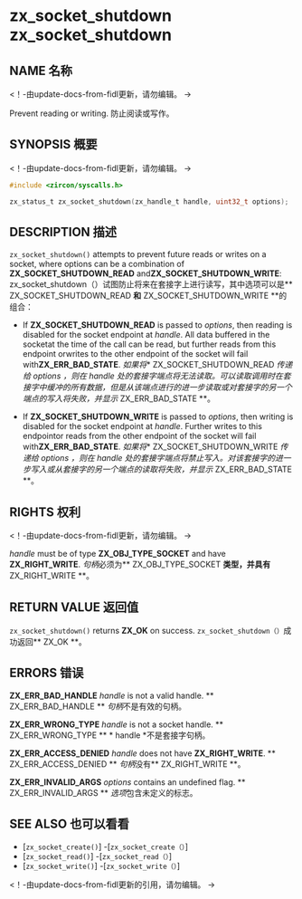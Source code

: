  
# zx_socket_shutdown  zx_socket_shutdown 

 
## NAME  名称 

<!-- Updated by update-docs-from-fidl, do not edit. -->  <！-由update-docs-from-fidl更新，请勿编辑。 ->

Prevent reading or writing.  防止阅读或写作。

 
## SYNOPSIS  概要 

<!-- Updated by update-docs-from-fidl, do not edit. -->  <！-由update-docs-from-fidl更新，请勿编辑。 ->

```c
#include <zircon/syscalls.h>

zx_status_t zx_socket_shutdown(zx_handle_t handle, uint32_t options);
```
 

 
## DESCRIPTION  描述 

`zx_socket_shutdown()` attempts to prevent future reads or writes on a socket, where options can be a combination of **ZX_SOCKET_SHUTDOWN_READ** and**ZX_SOCKET_SHUTDOWN_WRITE**: zx_socket_shutdown（）试图防止将来在套接字上进行读写，其中选项可以是** ZX_SOCKET_SHUTDOWN_READ **和** ZX_SOCKET_SHUTDOWN_WRITE **的组合：

 
 * If **ZX_SOCKET_SHUTDOWN_READ** is passed to *options*, then reading is disabled for the socket endpoint at *handle*. All data buffered in the socketat the time of the call can be read, but further reads from this endpoint orwrites to the other endpoint of the socket will fail with**ZX_ERR_BAD_STATE**. *如果将** ZX_SOCKET_SHUTDOWN_READ **传递给* options *，则在* handle *处的套接字端点将无法读取。可以读取调用时在套接字中缓冲的所有数据，但是从该端点进行的进一步读取或对套接字的另一个端点的写入将失败，并显示** ZX_ERR_BAD_STATE **。

 
 * If **ZX_SOCKET_SHUTDOWN_WRITE** is passed to *options*, then writing is disabled for the socket endpoint at *handle*. Further writes to this endpointor reads from the other endpoint of the socket will fail with**ZX_ERR_BAD_STATE**. *如果将** ZX_SOCKET_SHUTDOWN_WRITE **传递给* options *，则在* handle *处的套接字端点将禁止写入。对该套接字的进一步写入或从套接字的另一个端点的读取将失败，并显示** ZX_ERR_BAD_STATE **。

 
## RIGHTS  权利 

<!-- Updated by update-docs-from-fidl, do not edit. -->  <！-由update-docs-from-fidl更新，请勿编辑。 ->

*handle* must be of type **ZX_OBJ_TYPE_SOCKET** and have **ZX_RIGHT_WRITE**.  *句柄*必须为** ZX_OBJ_TYPE_SOCKET **类型，并具有** ZX_RIGHT_WRITE **。

 
## RETURN VALUE  返回值 

`zx_socket_shutdown()` returns **ZX_OK** on success.  `zx_socket_shutdown（）`成功返回** ZX_OK **。

 
## ERRORS  错误 

**ZX_ERR_BAD_HANDLE**  *handle* is not a valid handle.  ** ZX_ERR_BAD_HANDLE ** *句柄*不是有效的句柄。

**ZX_ERR_WRONG_TYPE**  *handle* is not a socket handle.  ** ZX_ERR_WRONG_TYPE ** * handle *不是套接字句柄。

**ZX_ERR_ACCESS_DENIED**  *handle* does not have **ZX_RIGHT_WRITE**.  ** ZX_ERR_ACCESS_DENIED ** *句柄*没有** ZX_RIGHT_WRITE **。

**ZX_ERR_INVALID_ARGS** *options* contains an undefined flag.  ** ZX_ERR_INVALID_ARGS ** *选项*包含未定义的标志。

 
## SEE ALSO  也可以看看 

 
 - [`zx_socket_create()`]  -[`zx_socket_create（）`]
 - [`zx_socket_read()`]  -[`zx_socket_read（）`]
 - [`zx_socket_write()`]  -[`zx_socket_write（）`]

<!-- References updated by update-docs-from-fidl, do not edit. -->  <！-由update-docs-from-fidl更新的引用，请勿编辑。 ->

